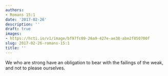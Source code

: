 ```yaml
---
authors:
- Romans 15:1
date: '2017-02-26'
description: ''
draft: true
images:
- https://hcti.io/v1/image/bf97fc09-26a9-427e-ae38-abe2f850700f
slug: 2017-02-26-romans-15:1
title: ''
---
```


We who are strong have an obligation to bear with the failings of the weak, and not to please ourselves.